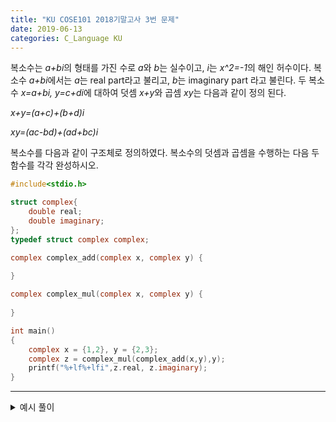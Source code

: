 ```yaml
---
title: "KU COSE101 2018기말고사 3번 문제"
date: 2019-06-13
categories: C_Language KU
---
```


복소수는 *a+bi*의 형태를 가진 수로 *a*와 *b*는 실수이고, *i*는 *x^2=-1*의 해인 허수이다. 복소수 *a+bi*에서는 *a*는 real part라고 불리고, *b*는 imaginary part 라고 불린다.
두 복소수 *x=a+bi, y=c+di*에 대하여 덧셈 *x+y*와 곱셈 *xy*는 다음과 같이 정의 된다.


*x+y=(a+c)+(b+d)i*

*xy=(ac-bd)+(ad+bc)i*


복소수를 다음과 같이 구조체로 정의하였다. 복소수의 덧셈과 곱셈을 수행하는 다음 두 함수를 각각 완성하시오.

~~~c
#include<stdio.h>

struct complex{
	double real;
	double imaginary;
};
typedef struct complex complex;

complex complex_add(complex x, complex y) {
	
}

complex complex_mul(complex x, complex y) {
	
}

int main()
{
	complex x = {1,2}, y = {2,3};
	complex z = complex_mul(complex_add(x,y),y);
	printf("%+lf%+lfi",z.real, z.imaginary);
}
~~~

***

<details><summary>예시 풀이</summary>
  
~~~c
#include<stdio.h>

struct complex{
	double real;
	double imaginary;
};
typedef struct complex complex;

complex complex_add(complex x, complex y) {
	return {x.real+y.real, x.imaginary+y.imaginary};
}

complex complex_mul(complex x, complex y) {
	return {x.real*y.real-x.imaginary*y.imaginary, x.real*y.imaginary+x.imaginary*y.real};
}

int main()
{
	complex x = {1,2}, y = {2,3};
	complex z = complex_mul(complex_add(x,y),y);
	printf("%+lf%+lfi",z.real, z.imaginary);
}
~~~

</details>
